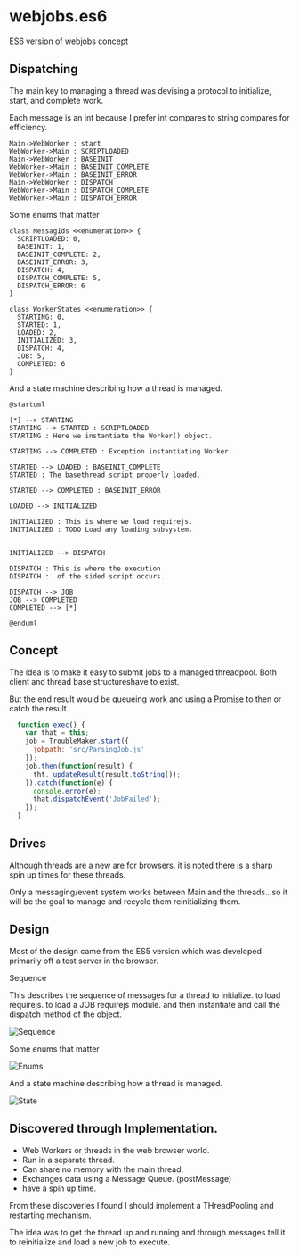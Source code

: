 # webjobs.es6
ES6 version of webjobs concept


## Dispatching

The main key to managing a thread was devising a protocol to initialize, start, and complete work.

Each message is an int because I prefer int compares to string compares for efficiency.

```plantuml
Main->WebWorker : start
WebWorker->Main : SCRIPTLOADED
Main->WebWorker : BASEINIT
WebWorker->Main : BASEINIT_COMPLETE
WebWorker->Main : BASEINIT_ERROR
Main->WebWorker : DISPATCH
WebWorker->Main : DISPATCH_COMPLETE
WebWorker->Main : DISPATCH_ERROR
```

Some enums that matter

```plantuml
class MessagIds <<enumeration>> {
  SCRIPTLOADED: 0,
  BASEINIT: 1,
  BASEINIT_COMPLETE: 2,
  BASEINIT_ERROR: 3,
  DISPATCH: 4,
  DISPATCH_COMPLETE: 5,
  DISPATCH_ERROR: 6
}

class WorkerStates <<enumeration>> {
  STARTING: 0,
  STARTED: 1,
  LOADED: 2,
  INITIALIZED: 3,
  DISPATCH: 4,
  JOB: 5,
  COMPLETED: 6
}
```

And a state machine describing how a thread is managed.

```plantuml
@startuml

[*] --> STARTING
STARTING --> STARTED : SCRIPTLOADED
STARTING : Here we instantiate the Worker() object.

STARTING --> COMPLETED : Exception instantiating Worker.

STARTED --> LOADED : BASEINIT_COMPLETE
STARTED : The basethread script properly loaded.

STARTED --> COMPLETED : BASEINIT_ERROR

LOADED --> INITIALIZED

INITIALIZED : This is where we load requirejs.
INITIALIZED : TODO Load any loading subsystem.


INITIALIZED --> DISPATCH

DISPATCH : This is where the execution
DISPATCH :  of the sided script occurs.

DISPATCH --> JOB
JOB --> COMPLETED
COMPLETED --> [*]

@enduml
```

## Concept

The idea is to make it easy to submit jobs to a managed threadpool.
Both client and thread base structureshave to exist.

But the end result would be queueing work and using a [Promise](https://developer.mozilla.org/en-US/docs/Web/JavaScript/Reference/Global_Objects/Promise) to then or catch the result.

```javascript
  function exec() {
    var that = this;
    job = TroubleMaker.start({
      jobpath: 'src/ParsingJob.js'
    });
    job.then(function(result) {
      tht._updateResult(result.toString());
    }).catch(function(e) {
      console.error(e);
      that.dispatchEvent('JobFailed');
    });
  }
```
## Drives

Although threads are a new are for browsers.
it is noted there is a sharp spin up times for these threads.

Only a messaging/event system works between Main and the threads...so it will be the goal to manage and recycle them reinitializing them.

## Design

Most of the design came from the ES5 version which was developed primarily off a test server in the browser.

Sequence

This describes the sequence of messages for a thread to initialize.  to load requirejs.  to load a JOB requirejs module. and then instantiate and call the dispatch method of the object.

![Sequence](http://www.plantuml.com/plantuml/svg/5Son4S8m30NGdYbW0QkdoYgsye-4i-KWVLtM9wbUzvPWTUReZzTksdD5Udzkv15l4Qzd-UpSicN0THfXB3g7Q4kYffnetzb2HWt2vOeay4kOeXntky3Mopy0)

Some enums that matter

![Enums](http://www.plantuml.com/plantuml/svg/5Son4S8m30NGdYbW0QkdoYgsyu-4i-ISz7LUdr2zxct1wamTZzTfVUIEzF4yo2lU8bvN-PmyicN0-pJ2MFfKwIs9chBGlhE5Q0t2vOu4bXhb-fyRRB_z0G00)


And a state machine describing how a thread is managed.

![State](http://www.plantuml.com/plantuml/svg/5Son4S8m30NGdYbW0QkdoYgsye-4i-MSz7LP7rEzxct1wipH7w_JjEUEzFuyo2lU8bxlyZbvPCk0wpJ2M7GEqPP4JRdHlhE5Z1g4oufaZKIKwvzki7tv0m00)

## Discovered through Implementation.

+ Web Workers or threads in the web browser world.
+ Run in a separate thread.
+ Can share no memory with the main thread.
+ Exchanges data using a Message Queue. (postMessage)
+ have a spin up time.

From these discoveries I found I should implement a THreadPooling and restarting mechanism.

The idea was to get the thread up and running and through messages tell it to reinitialize and load a new job to execute.
